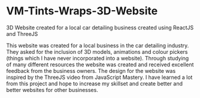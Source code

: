 # VM-Tints-Wraps-3D-Website
3D Website created for a local car detailing business created using ReactJS and ThreeJS

This website was created for a local business in the car detailing industry. They asked for the inclusion of 3D models, animations and colour pickers (things which I have never incorporated into a website). Through studying of many different resources the website was created and received excellent feedback from the business owners. The design for the website was inspired by the ThreeJS video from JavaScript Mastery. I have learned a lot from this project and hope to increase my skillset and create better and better websites for other businesses.
